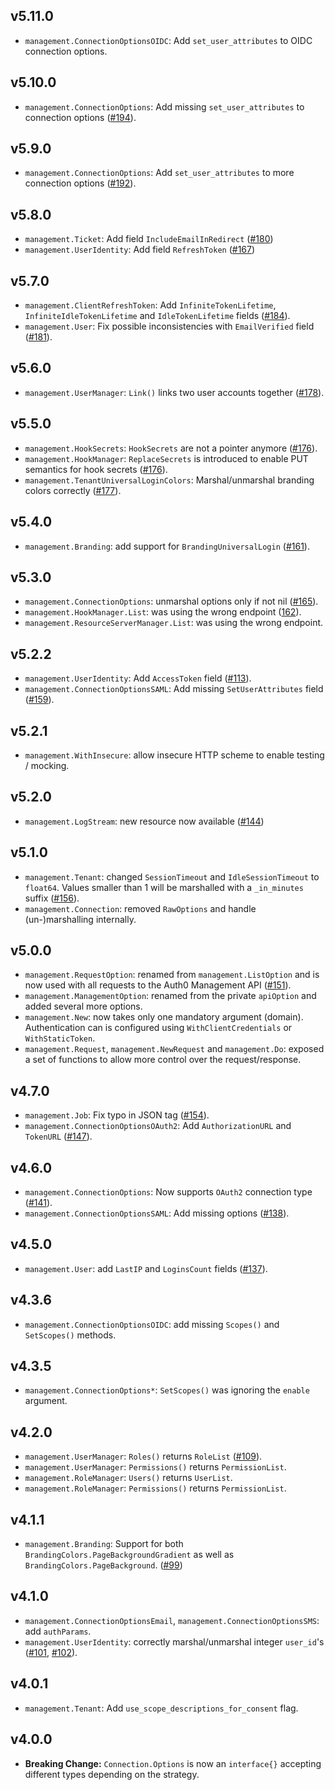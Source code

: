 ## v5.11.0

* `management.ConnectionOptionsOIDC`: Add `set_user_attributes` to OIDC connection options.

## v5.10.0

* `management.ConnectionOptions`: Add missing `set_user_attributes` to connection options ([#194](https://github.com/go-auth0/auth0/pull/194)).

## v5.9.0

* `management.ConnectionOptions`: Add `set_user_attributes` to more connection options ([#192](https://github.com/go-auth0/auth0/pull/192)).

## v5.8.0

* `management.Ticket`: Add field `IncludeEmailInRedirect` ([#180](https://github.com/go-auth0/auth0/pull/180))
* `management.UserIdentity`: Add field `RefreshToken` ([#167](https://github.com/go-auth0/auth0/pull/167))

## v5.7.0

* `management.ClientRefreshToken`: Add `InfiniteTokenLifetime`, `InfiniteIdleTokenLifetime` and `IdleTokenLifetime` fields ([#184](https://github.com/go-auth0/auth0/pull/184)).
* `management.User`: Fix possible inconsistencies with `EmailVerified` field ([#181](https://github.com/go-auth0/auth0/pull/181)).

## v5.6.0

* `management.UserManager`: `Link()` links two user accounts together ([#178](https://github.com/go-auth0/auth0/pull/178)).

## v5.5.0

* `management.HookSecrets`: `HookSecrets` are not a pointer anymore ([#176](https://github.com/go-auth0/auth0/pull/176)).
* `management.HookManager`: `ReplaceSecrets` is introduced to enable PUT semantics for hook secrets ([#176](https://github.com/go-auth0/auth0/pull/176)).
* `management.TenantUniversalLoginColors`: Marshal/unmarshal branding colors correctly ([#177](https://github.com/go-auth0/auth0/pull/177)).

## v5.4.0

* `management.Branding`: add support for `BrandingUniversalLogin` ([#161](https://github.com/go-auth0/auth0/pull/161)).

## v5.3.0

* `management.ConnectionOptions`: unmarshal options only if not nil ([#165](https://github.com/go-auth0/auth0/pull/165)).
* `management.HookManager.List`: was using the wrong endpoint ([162](https://github.com/go-auth0/auth0/pull/162)).
* `management.ResourceServerManager.List`: was using the wrong endpoint.

## v5.2.2

* `management.UserIdentity`: Add `AccessToken` field ([#113](https://github.com/go-auth0/auth0/pull/113)).
* `management.ConnectionOptionsSAML`: Add missing `SetUserAttributes` field ([#159](https://github.com/go-auth0/auth0/pull/159)).

## v5.2.1

* `management.WithInsecure`: allow insecure HTTP scheme to enable testing / mocking.

## v5.2.0

* `management.LogStream`: new resource now available ([#144](https://github.com/go-auth0/auth0/pull/144))

## v5.1.0

* `management.Tenant`: changed `SessionTimeout` and `IdleSessionTimeout` to `float64`. Values smaller than 1 will be marshalled with a `_in_minutes` suffix ([#156](https://github.com/go-auth0/auth0/pull/156)).
* `management.Connection`: removed `RawOptions` and handle (un-)marshalling internally.

## v5.0.0

* `management.RequestOption`: renamed from `management.ListOption` and is now used with all requests to the Auth0 Management API ([#151](https://github.com/go-auth0/auth0/pull/151)).
* `management.ManagementOption`: renamed from the private `apiOption` and added several more options.
* `management.New`: now takes only one mandatory argument (domain). Authentication can is configured using `WithClientCredentials` or `WithStaticToken`.
* `management.Request`, `management.NewRequest` and `management.Do`: exposed a set of functions to allow more control over the request/response.

## v4.7.0

* `management.Job`: Fix typo in JSON tag ([#154](https://github.com/go-auth0/auth0/pull/154)).
* `management.ConnectionOptionsOAuth2`: Add `AuthorizationURL` and `TokenURL` ([#147](https://github.com/go-auth0/auth0/pull/147)).

## v4.6.0

* `management.ConnectionOptions`: Now supports `OAuth2` connection type ([#141](https://github.com/go-auth0/auth0/pull/141)).
* `management.ConnectionOptionsSAML`: Add missing options ([#138](https://github.com/go-auth0/auth0/pull/138/)).

## v4.5.0

* `management.User`: add `LastIP` and `LoginsCount` fields ([#137](https://github.com/go-auth0/auth0/pull/137)).

## v4.3.6

* `management.ConnectionOptionsOIDC`: add missing `Scopes()` and `SetScopes()` methods.

## v4.3.5

* `management.ConnectionOptions*`: `SetScopes()` was ignoring the `enable` argument.

## v4.2.0

* `management.UserManager`: `Roles()` returns `RoleList` ([#109](https://github.com/go-auth0/auth0/pull/109)).
* `management.UserManager`: `Permissions()` returns `PermissionList`.
* `management.RoleManager`: `Users()` returns `UserList`.
* `management.RoleManager`: `Permissions()` returns `PermissionList`.

## v4.1.1

* `management.Branding`: Support for both `BrandingColors.PageBackgroundGradient` as well as `BrandingColors.PageBackground`. ([#99](https://github.com/go-auth0/auth0/pull/99))

## v4.1.0

* `management.ConnectionOptionsEmail`, `management.ConnectionOptionsSMS`: add `authParams`.
* `management.UserIdentity`: correctly marshal/unmarshal integer `user_id`'s ([#101](https://github.com/go-auth0/auth0/issues/101), [#102](https://github.com/go-auth0/auth0/pull/102)). 

## v4.0.1

* `management.Tenant`: Add `use_scope_descriptions_for_consent` flag.

## v4.0.0

* **Breaking Change:** `Connection.Options` is now an `interface{}` accepting different types depending on the strategy.